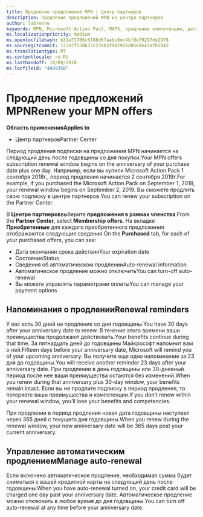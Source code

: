 ```yaml
---
title: Продление предложений MPN | Центр партнеров
description: Продление предложений MPN из центра партнеров
author: labrenne
keywords: MPN, Microsoft Action Pact, MAPS, продление компетенции, дата продления
ms.localizationpriority: medium
ms.openlocfilehash: b31a73706c6f88d67aabc8ec4bf0e79297de2978
ms.sourcegitcommit: 123a7f53d633c27eb5f982926d856de47afb1042
ms.translationtype: MT
ms.contentlocale: ru-RU
ms.lasthandoff: 10/09/2018
ms.locfileid: "4489350"
---
```

# <a name="renew-your-mpn-offers"></a><span data-ttu-id="1d7c9-104">Продление предложений MPN</span><span class="sxs-lookup"><span data-stu-id="1d7c9-104">Renew your MPN offers</span></span>

**<span data-ttu-id="1d7c9-105">Область применения</span><span class="sxs-lookup"><span data-stu-id="1d7c9-105">Applies to</span></span>**

- <span data-ttu-id="1d7c9-106">Центр партнеров</span><span class="sxs-lookup"><span data-stu-id="1d7c9-106">Partner Center</span></span>

<span data-ttu-id="1d7c9-107">Период продления подписки на предложения MPN начинается на следующий день после годовщины со дня покупки.</span><span class="sxs-lookup"><span data-stu-id="1d7c9-107">Your MPN offers subscription renewal window begins on the anniversary of your purchase date plus one day.</span></span> <span data-ttu-id="1d7c9-108">Например, если вы купили Microsoft Action Pack 1 сентября 2018г., период продления начинается 2 сентября 2019г.</span><span class="sxs-lookup"><span data-stu-id="1d7c9-108">For example, if you purchased the Microsoft Action Pack on September 1, 2018, your renewal window begins on September 2, 2019.</span></span> <span data-ttu-id="1d7c9-109">Вы сможете продлить свою подписку в центре партнеров.</span><span class="sxs-lookup"><span data-stu-id="1d7c9-109">You can renew your subscription on the Partner Center.</span></span>

<span data-ttu-id="1d7c9-110">В **Центре партнеров**выберите **предложения в рамках членства**.</span><span class="sxs-lookup"><span data-stu-id="1d7c9-110">From the **Partner Center**, select **Membership offers**.</span></span>
<span data-ttu-id="1d7c9-111">На вкладке **Приобретенные** для каждого приобретенного предложения отображаются следующие сведения:</span><span class="sxs-lookup"><span data-stu-id="1d7c9-111">On the **Purchased** tab, for each of your purchased offers, you can see:</span></span>

- <span data-ttu-id="1d7c9-112">Дата окончания срока действия</span><span class="sxs-lookup"><span data-stu-id="1d7c9-112">Your expiration date</span></span>
- <span data-ttu-id="1d7c9-113">Состояние</span><span class="sxs-lookup"><span data-stu-id="1d7c9-113">Status</span></span>
- <span data-ttu-id="1d7c9-114">Сведения об автоматическом продлении</span><span class="sxs-lookup"><span data-stu-id="1d7c9-114">Auto-renewal information</span></span>
- <span data-ttu-id="1d7c9-115">Автоматическое продление можно отключить</span><span class="sxs-lookup"><span data-stu-id="1d7c9-115">You can turn-off auto-renewal</span></span>
- <span data-ttu-id="1d7c9-116">Вы можете управлять параметрами оплаты</span><span class="sxs-lookup"><span data-stu-id="1d7c9-116">You can manage your payment options</span></span>

## <a name="renewal-reminders"></a><span data-ttu-id="1d7c9-117">Напоминания о продлении</span><span class="sxs-lookup"><span data-stu-id="1d7c9-117">Renewal reminders</span></span>

<span data-ttu-id="1d7c9-118">У вас есть 30 дней на продление со дня годовщины.</span><span class="sxs-lookup"><span data-stu-id="1d7c9-118">You have 30 days after your anniversary date to renew.</span></span> <span data-ttu-id="1d7c9-119">В течение этого времени ваши преимущества продолжают действовать.</span><span class="sxs-lookup"><span data-stu-id="1d7c9-119">Your benefits continue during that time.</span></span> <span data-ttu-id="1d7c9-120">За пятнадцать дней до годовщины Майкрософт напомнит вам о ней.</span><span class="sxs-lookup"><span data-stu-id="1d7c9-120">Fifteen days before your anniversary date, Microsoft will remind you of your upcoming anniversary.</span></span> <span data-ttu-id="1d7c9-121">Вы получите еще одно напоминание за 23 дня до годовщины.</span><span class="sxs-lookup"><span data-stu-id="1d7c9-121">You will receive another reminder 23 days after your anniversary date.</span></span> <span data-ttu-id="1d7c9-122">При продлении в день годовщины или 30-дневный период после нее ваши преимущества остаются без изменений.</span><span class="sxs-lookup"><span data-stu-id="1d7c9-122">When you renew during that anniversary plus 30-day window, your benefits remain intact.</span></span> <span data-ttu-id="1d7c9-123">Если вы не продлите подписку в период продления, то потеряете ваши преимущества и компетенции.</span><span class="sxs-lookup"><span data-stu-id="1d7c9-123">If you don’t renew within your renewal window, you’ll lose your benefits and competencies.</span></span>

<span data-ttu-id="1d7c9-124">При продлении в период продления новая дата годовщины наступает через 365 дней с текущего дня годовщины.</span><span class="sxs-lookup"><span data-stu-id="1d7c9-124">When you renew during the renewal window, your new anniversary date will be 365 days post your current anniversary.</span></span>

## <a name="manage-auto-renewal"></a><span data-ttu-id="1d7c9-125">Управление автоматическим продлением</span><span class="sxs-lookup"><span data-stu-id="1d7c9-125">Manage auto-renewal</span></span>

<span data-ttu-id="1d7c9-126">Если включено автоматическое продление, необходимая сумма будет сниматься с вашей кредитной карты на следующий день после годовщины.</span><span class="sxs-lookup"><span data-stu-id="1d7c9-126">When you have auto-renewal turned on, your credit card will be charged one day past your anniversary date.</span></span> <span data-ttu-id="1d7c9-127">Автоматическое продление можно отключить в любое время до дня годовщины.</span><span class="sxs-lookup"><span data-stu-id="1d7c9-127">You can turn off auto-renewal at any time before your anniversary date.</span></span>